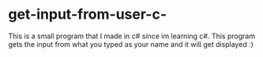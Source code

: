 # get-input-from-user-c-

This is a small program that I made in c# since im learning c#. This program gets the input from what you typed as your name and it will get displayed :)
